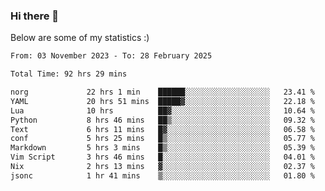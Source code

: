 ### Hi there 👋
Below are some of my statistics :)

<!--START_SECTION:waka-->

```txt
From: 03 November 2023 - To: 28 February 2025

Total Time: 92 hrs 29 mins

norg             22 hrs 1 min    ██████░░░░░░░░░░░░░░░░░░░   23.41 %
YAML             20 hrs 51 mins  █████▓░░░░░░░░░░░░░░░░░░░   22.18 %
Lua              10 hrs          ██▓░░░░░░░░░░░░░░░░░░░░░░   10.64 %
Python           8 hrs 46 mins   ██▒░░░░░░░░░░░░░░░░░░░░░░   09.32 %
Text             6 hrs 11 mins   █▓░░░░░░░░░░░░░░░░░░░░░░░   06.58 %
conf             5 hrs 25 mins   █▒░░░░░░░░░░░░░░░░░░░░░░░   05.77 %
Markdown         5 hrs 3 mins    █▒░░░░░░░░░░░░░░░░░░░░░░░   05.39 %
Vim Script       3 hrs 46 mins   █░░░░░░░░░░░░░░░░░░░░░░░░   04.01 %
Nix              2 hrs 13 mins   ▓░░░░░░░░░░░░░░░░░░░░░░░░   02.37 %
jsonc            1 hr 41 mins    ▒░░░░░░░░░░░░░░░░░░░░░░░░   01.80 %
```

<!--END_SECTION:waka-->

<!--
**KlapenHz/KlapenHz** is a ✨ _special_ ✨ repository because its `README.md` (this file) appears on your GitHub profile.

Here are some ideas to get you started:

- 🔭 I’m currently working on ...
- 🌱 I’m currently learning ...
- 👯 I’m looking to collaborate on ...
- 🤔 I’m looking for help with ...
- 💬 Ask me about ...
- 📫 How to reach me: ...
- 😄 Pronouns: ...
- ⚡ Fun fact: ...
-->
